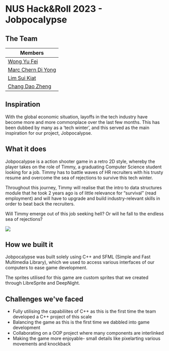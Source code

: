 # NUS Hack&Roll 2023 - Jobpocalypse 

## The Team

| Members                                             | 
| --------------------------------------------------- | 
| [Wong Yu Fei](https://github.com/Ranchu2000)        | 
| [Marc Chern Di Yong](https://github.com/Trigon25)   | 
| [Lim Sui Kiat](https://github.com/sktlim)           |
| [Chang Dao Zheng](https://github.com/changdaozheng) |

## Inspiration
With the global economic situation, layoffs in the tech industry have become more and more commonplace over the last few months. This has been dubbed by many as a ‘tech winter’, and this served as the main inspiration for our project, Jobpocalypse. 

## What it does
Jobpocalypse is a action shooter game in a retro 2D style, whereby the player takes on the role of Timmy, a graduating Computer Science student looking for a job. Timmy has to battle waves of HR recruiters with his trusty resume and overcome the sea of rejections to survive this tech winter.

Throughout this journey, Timmy will realise that the intro to data structures module that he took 2 years ago is of little relevance for “survival” (read employment) and will have to upgrade and build industry-relevant skills in order to beat back the recruiters.

Will Timmy emerge out of this job seeking hell? Or will he fall to the endless sea of rejections?

![](./Resources/Res/Logo.png)

## How we built it
Jobpocalypse was built solely using C++ and SFML (Simple and Fast Multimedia Library), which we used to access various interfaces of our computers to ease game development. 

The sprites utilised for this game are custom sprites that we created through LibreSprite and DeepNight.  

## Challenges we've faced
- Fully utilising the capabiliites of C++ as this is the first time the team developed a C++ project of this scale
- Balancing the game as this is the first time we dabbled into game development
- Collaborating on a OOP project where many components are interlinked
- Making the game more enjoyable- small details like pixelarting various movements and knockback
